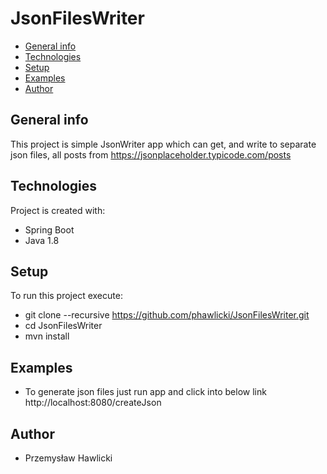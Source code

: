 # JsonFilesWriter
* [General info](#general-info)
* [Technologies](#technologies)
* [Setup](#setup)
* [Examples](#setup)
* [Author](#author)


## General info
This project is simple JsonWriter app which can get, and write to separate json files, 
all posts from https://jsonplaceholder.typicode.com/posts
	
## Technologies
Project is created with:
* Spring Boot
* Java 1.8
	
## Setup
To run this project execute:

* git clone --recursive https://github.com/phawlicki/JsonFilesWriter.git
* cd JsonFilesWriter
* mvn install


## Examples
* To generate json files just run app and click into below link
http://localhost:8080/createJson

## Author
* Przemysław Hawlicki
